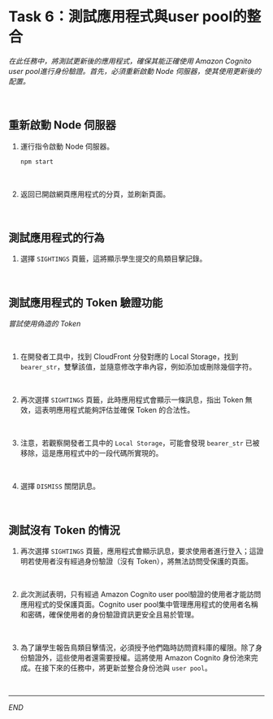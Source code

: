 # Task 6：測試應用程式與user pool的整合

_在此任務中，將測試更新後的應用程式，確保其能正確使用 Amazon Cognito user pool進行身份驗證。首先，必須重新啟動 Node 伺服器，使其使用更新後的配置。_

<br>

## 重新啟動 Node 伺服器

1. 運行指令啟動 Node 伺服器。

    ```bash
    npm start
    ```

<br>

2. 返回已開啟網頁應用程式的分頁，並刷新頁面。

<br>

## 測試應用程式的行為

1. 選擇 `SIGHTINGS` 頁籤，這將顯示學生提交的鳥類目擊記錄。

<br>

## 測試應用程式的 Token 驗證功能

_嘗試使用偽造的 Token_

<br>

1. 在開發者工具中，找到 CloudFront 分發對應的 Local Storage，找到 `bearer_str`，雙擊該值，並隨意修改字串內容，例如添加或刪除幾個字符。

<br>

2. 再次選擇 `SIGHTINGS` 頁籤，此時應用程式會顯示一條訊息，指出 Token 無效，這表明應用程式能夠評估並確保 Token 的合法性。

<br>

3. 注意，若觀察開發者工具中的 `Local Storage`，可能會發現 `bearer_str` 已被移除，這是應用程式中的一段代碼所實現的。

<br>

4. 選擇 `DISMISS` 關閉訊息。

<br>

## 測試沒有 Token 的情況

1. 再次選擇 `SIGHTINGS` 頁籤，應用程式會顯示訊息，要求使用者進行登入；這證明若使用者沒有經過身份驗證（沒有 Token），將無法訪問受保護的頁面。

<br>

2. 此次測試表明，只有經過 Amazon Cognito user pool驗證的使用者才能訪問應用程式的受保護頁面。Cognito user pool集中管理應用程式的使用者名稱和密碼，確保使用者的身份驗證資訊更安全且易於管理。

<br>

3. 為了讓學生報告鳥類目擊情況，必須授予他們臨時訪問資料庫的權限。除了身份驗證外，這些使用者還需要授權。這將使用 Amazon Cognito 身份池來完成。在接下來的任務中，將更新並整合身份池與 `user pool`。

<br>

___

_END_